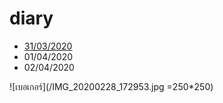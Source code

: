 # diary
- [31/03/2020](2020/03/31.md)
- 01/04/2020
- 02/04/2020

![เบอเกอร์](/IMG_20200228_172953.jpg =250*250)
